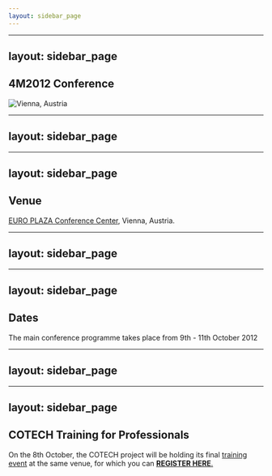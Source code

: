 ```yaml
---
layout: sidebar_page
---
```


---
layout: sidebar_page
---

## 4M2012 Conference

![Vienna, Austria](/4m-association/assets/images/wien_stephansdom_karlskirche.jpg)

---
layout: sidebar_page
---

---
layout: sidebar_page
---

## Venue

[EURO PLAZA Conference Center](http://www.europlaza.at/jart/prj3/euro_pl/website.jart?rel=en&content-id=1155914559700&reserve-mode=active), Vienna, Austria.
<!--break-->
---
layout: sidebar_page
---

---
layout: sidebar_page
---

## Dates

The main conference programme takes place from 9th - 11th October 2012  
  
---
layout: sidebar_page
---

---
layout: sidebar_page
---

## COTECH Training for Professionals

On the 8th October, the COTECH project will be holding its final [training event](/4m-association/event/Training-Professionals) at the same venue, for which you can [**REGISTER HERE**.](http://www.inscription-facile.com/events/register/pIwLKBz0jhP3wBSnZIqc.html)